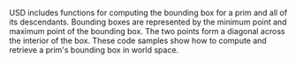 USD includes functions for computing the bounding box for a prim and all of its descendants. Bounding boxes are represented by the minimum point and maximum point of the bounding box. The two points form a diagonal across the interior of the box. These code samples show how to compute and retrieve a prim's bounding box in world space.